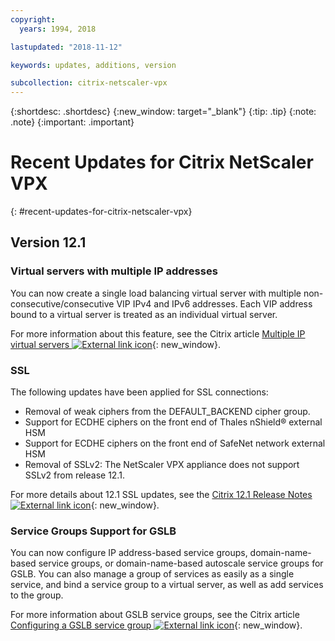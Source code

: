 ```yaml
---
copyright:
  years: 1994, 2018

lastupdated: "2018-11-12"

keywords: updates, additions, version

subcollection: citrix-netscaler-vpx
---
```


{:shortdesc: .shortdesc}
{:new_window: target="_blank"}
{:tip: .tip}
{:note: .note}
{:important: .important}

# Recent Updates for Citrix NetScaler VPX
{: #recent-updates-for-citrix-netscaler-vpx}

## Version 12.1

### Virtual servers with multiple IP addresses
You can now create a single load balancing virtual server with multiple non-consecutive/consecutive VIP IPv4 and IPv6 addresses. Each VIP address bound to a virtual server is treated as an individual virtual server.

For more information about this feature, see the Citrix article [Multiple IP virtual servers ![External link icon](../../icons/launch-glyph.svg "External link icon")](https://docs.citrix.com/en-us/netscaler/12-1/load-balancing/load-balancing-customizing/multi-ip-virtual-servers.html){: new_window}.

### SSL
The following updates have been applied for SSL connections:

* Removal of weak ciphers from the DEFAULT_BACKEND cipher group.
* Support for ECDHE ciphers on the front end of Thales nShield® external HSM
* Support for ECDHE ciphers on the front end of SafeNet network external HSM
* Removal of SSLv2: The NetScaler VPX appliance does not support SSLv2 from release 12.1.

For more details about 12.1 SSL updates, see the [Citrix 12.1 Release Notes ![External link icon](../../icons/launch-glyph.svg "External link icon")](https://docs.citrix.com/en-us/netscaler/12-1/downloads/release-notes-12-1-48-13.html){: new_window}.

### Service Groups Support for GSLB
You can now configure IP address-based service groups, domain-name-based service groups, or domain-name-based autoscale service groups for GSLB. You can also manage a group of services as easily as a single service, and bind a service group to a virtual server, as well as add services to the group.

For more information about GSLB service groups, see the Citrix article [Configuring a GSLB service group ![External link icon](../../icons/launch-glyph.svg "External link icon")](https://docs.citrix.com/en-us/netscaler/12/global-server-load-balancing/configure/configuring-a-gslb-service-group.html){: new_window}.
